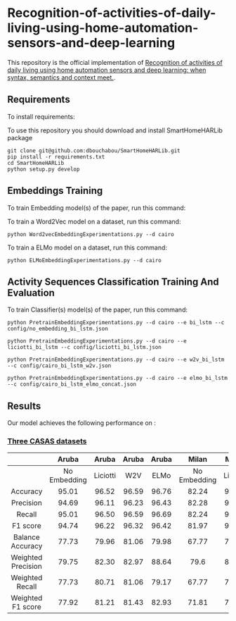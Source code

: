 # Recognition-of-activities-of-daily-living-using-home-automation-sensors-and-deep-learning

This repository is the official implementation of [Recognition of activities of daily living using home automation sensors and deep learning: when syntax, semantics and context meet.](). 

## Requirements

To install requirements:

To use this repository you should download and install SmartHomeHARLib package

```setup
git clone git@github.com:dbouchabou/SmartHomeHARLib.git
pip install -r requirements.txt
cd SmartHomeHARLib
python setup.py develop
```

## Embeddings Training

To train Embedding model(s) of the paper, run this command:

To train a Word2Vec model on a dataset, run this command:
```w2v_train
python Word2vecEmbeddingExperimentations.py --d cairo
```

To train a ELMo model on a dataset, run this command:
```elmo_train
python ELMoEmbeddingExperimentations.py --d cairo
```

## Activity Sequences Classification Training And Evaluation

To train Classifier(s) model(s) of the paper, run this command:

```classifier
python PretrainEmbeddingExperimentations.py --d cairo --e bi_lstm --c config/no_embedding_bi_lstm.json
```

```classifier_liciotti_train
python PretrainEmbeddingExperimentations.py --d cairo --e liciotti_bi_lstm --c config/liciotti_bi_lstm.json
```

```classifier_w2v_train
python PretrainEmbeddingExperimentations.py --d cairo --e w2v_bi_lstm --c config/cairo_bi_lstm_w2v.json
```

```classifier_elmo_train
python PretrainEmbeddingExperimentations.py --d cairo --e elmo_bi_lstm --c config/cairo_bi_lstm_elmo_concat.json
```

## Results

Our model achieves the following performance on :

### [Three CASAS datasets](http://casas.wsu.edu/datasets/)

|                    |     Aruba    |    Aruba   | Aruba | Aruba |     Milan    |    Milan   | Milan | Milan |     Cairo    |    Cairo   | Cairo | Cairo |
|:------------------:|:------------:|:----------:|:-----:|:-----:|:------------:|:----------:|:-----:|:-----:|:------------:|:----------:|:-----:|:-----:|
|                    | No Embedding |  Liciotti  |  W2V  |  ELMo | No Embedding |  Liciotti  |  W2V  |  ELMo | No Embedding |  Liciotti  |  W2V  |  ELMo |
|      Accuracy      |     95.01    |    96.52   | 96.59 | 96.76 |     82.24    |    90.54   | 88.33 | 90.14 |     81.68    |    84.99   | 82.27 | 90.12 |
|      Precision     |     94.69    |    96.11   | 96.23 | 96.43 |     82.28    |    90.08   | 88.28 | 90.20 |     80.22    |    83.17   | 82.04 | 88.41 |
|       Recall       |     95.01    |    96.50   | 96.59 | 96.69 |     82.24    |    90.45   | 88.33 | 90.31 |     81.68    |    82.98   | 82.27 | 87.59 |
|      F1 score      |     94.74    |    96.22   | 96.32 | 96.42 |     81.97    |    90.02   | 87.98 | 90.10 |     80.49    |    82.18   | 81.14 | 87.48 |
|  Balance Accuracy  |     77.73    |    79.96   | 81.06 | 79.98 |     67.77    |    74.31   | 73.61 | 78.25 |     70.09    |    77.52   | 69.38 | 87.00 |
| Weighted Precision |     79.75    |    82.30   | 82.97 | 88.64 |     79.6     |    82.03   | 84.42 | 87.56 |     68.45    |    80.03   | 77.56 | 86.83 |
|   Weighted Recall  |     77.73    |    80.71   | 81.06 | 79.17 |     67.77    |    75.51   | 73.62 | 78.75 |     70.09    |    73.82   | 69.38 | 84.78 |
|  Weighted F1 score |     77.92    |    81.21   | 81.43 | 82.93 |     71.81    |    77.74   | 76.59 | 82.26 |     68.47    |    74.84   | 70.95 | 84.71 |